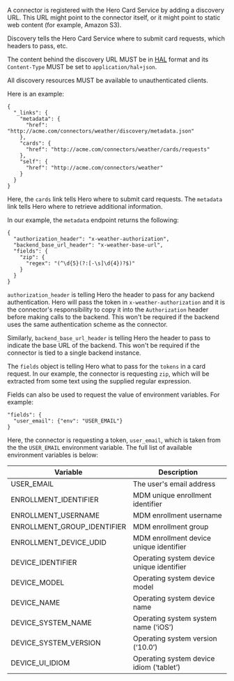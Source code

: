 A connector is registered with the Hero Card Service by adding a discovery URL. This URL might point to the connector itself, or it might point to static web content (for example, Amazon S3).

Discovery tells the Hero Card Service where to submit card requests, which headers to pass, etc.

The content behind the discovery URL MUST be in [HAL](http://stateless.co/hal_specification.html) format and its `Content-Type` MUST be set to `application/hal+json`.

All discovery resources MUST be available to unauthenticated clients.

Here is an example:
```
{
  "_links": {
    "metadata": {
      "href": "http://acme.com/connectors/weather/discovery/metadata.json"
    },
    "cards": {
      "href": "http://acme.com/connectors/weather/cards/requests"
    },
    "self": {
      "href": "http://acme.com/connectors/weather"
    }
  }
}
```   
Here, the `cards` link tells Hero where to submit card requests. The `metadata` link tells Hero where to retrieve additional information.

In our example, the `metadata` endpoint returns the following:
```
{
  "authorization_header": "x-weather-authorization",
  "backend_base_url_header": "x-weather-base-url",
  "fields": {
    "zip": {
      "regex": "(^\d{5}(?:[-\s]\d{4})?$)"
    }
  }
}
```
`authorization_header` is telling Hero the header to pass for any backend authentication. Hero will pass the token in `x-weather-authorization` and it is the connector's responsibility to copy it into the `Authorization` header before making calls to the backend. This won't be required if the backend uses the same authentication scheme as the connector.

Similarly, `backend_base_url_header` is telling Hero the header to pass to indicate the base URL of the backend. This won't be required if the connector is tied to a single backend instance.

The `fields` object is telling Hero what to pass for the `tokens` in a card request. In our example, the connector is requesting `zip`, which will be extracted from some text using the supplied regular expression.

Fields can also be used to request the value of environment variables. For example:
```
"fields": {
  "user_email": {"env": "USER_EMAIL"} 
}
```
Here, the connector is requesting a token, `user_email`, which is taken from the the `USER_EMAIL` environment variable.
The full list of available environment variables is below:

| Variable | Description|
-----------|------------------------|
| USER_EMAIL | The user's email address|
| ENROLLMENT_IDENTIFIER | MDM unique enrollment identifier |
| ENROLLMENT_USERNAME | MDM enrollment username |
| ENROLLMENT_GROUP_IDENTIFIER | MDM enrollment group |
| ENROLLMENT_DEVICE_UDID | MDM enrollment device unique identifier |
| DEVICE_IDENTIFIER | Operating system device unique identifier |
| DEVICE_MODEL | Operating system device model |
| DEVICE_NAME | Operating system device name |
| DEVICE_SYSTEM_NAME | Operating system system name (‘iOS’) |
| DEVICE_SYSTEM_VERSION | Operating system version (‘10.0’) |
| DEVICE_UI_IDIOM | Operating system device idiom (‘tablet’)|